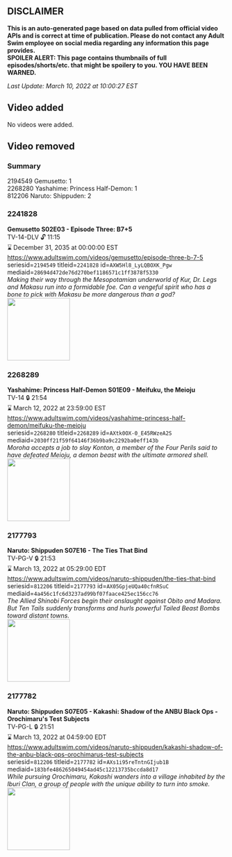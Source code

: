 ## DISCLAIMER
**This is an auto-generated page based on data pulled from official video APIs and is correct at time of publication. Please do not contact any Adult Swim employee on social media regarding any information this page provides.**  
**SPOILER ALERT: This page contains thumbnails of full episodes/shorts/etc. that might be spoilery to you. YOU HAVE BEEN WARNED.**  

_Last Update: March 10, 2022 at 10:00:27 EST_
## Video added
No videos were added.  
## Video removed
### Summary
2194549 Gemusetto: 1  
2268280 Yashahime: Princess Half-Demon: 1  
812206 Naruto: Shippuden: 2  
### 2241828
**Gemusetto S02E03 - Episode Three: B7+5**  
TV-14-DLV 🔓 11:15  
⌛ December 31, 2035 at 00:00:00 EST  
https://www.adultswim.com/videos/gemusetto/episode-three-b-7-5  
seriesid=`2194549` titleid=`2241828` id=`AXW5Hl8_LyLQBOXK_Pgw` mediaid=`28694d472de76d270bef1186571c1ff3878f5330`  
_Making their way through the Mesopotamian underworld of Kur, Dr. Legs and Makasu run into a formidable foe. Can a vengeful spirit who has a bone to pick with Makasu be more dangerous than a god?_  
<a href="https://media.cdn.adultswim.com/uploads/20201111/thumbnails/2_2011111732274-GSMP_203_dup-20201030.jpg"><img src="https://media.cdn.adultswim.com/uploads/20201111/thumbnails/2_2011111732274-GSMP_203_dup-20201030.jpg" height="144px" /></a>
### 2268289
**Yashahime: Princess Half-Demon S01E09 - Meifuku, the Meioju**  
TV-14 🔒 21:54  
⌛ March 12, 2022 at 23:59:00 EST  
https://www.adultswim.com/videos/yashahime-princess-half-demon/meifuku-the-meioju  
seriesid=`2268280` titleid=`2268289` id=`AXtk0OX-0_E45RWzeA2S` mediaid=`2030ff21f59f64146f36b9ba9c2292ba0eff143b`  
_Moroha accepts a job to slay Konton, a member of the Four Perils said to have defeated Meioju, a demon beast with the ultimate armored shell._  
<a href="https://media.cdn.adultswim.com/uploads/20210827/thumbnails/2_218271054386-YashahimePrincessHalfDemon_109_MeifukuTheMeioju.png"><img src="https://media.cdn.adultswim.com/uploads/20210827/thumbnails/2_218271054386-YashahimePrincessHalfDemon_109_MeifukuTheMeioju.png" height="144px" /></a>
### 2177793
**Naruto: Shippuden S07E16 - The Ties That Bind**  
TV-PG-V 🔒 21:53  
⌛ March 13, 2022 at 05:29:00 EDT  
https://www.adultswim.com/videos/naruto-shippuden/the-ties-that-bind  
seriesid=`812206` titleid=`2177793` id=`AX05GpjeUQa40cfnRSuC` mediaid=`4a456c1fc6d3237ad99bf07faace425ec156cc76`  
_The Allied Shinobi Forces begin their onslaught against Obito and Madara. But Ten Tails suddenly transforms and hurls powerful Tailed Beast Bombs toward distant towns._  
<a href="https://media.cdn.adultswim.com/uploads/20211119/thumbnails/2_2111191149295-NarutoShippuden_364_TheTiesThatBind.png"><img src="https://media.cdn.adultswim.com/uploads/20211119/thumbnails/2_2111191149295-NarutoShippuden_364_TheTiesThatBind.png" height="144px" /></a>
### 2177782
**Naruto: Shippuden S07E05 - Kakashi: Shadow of the ANBU Black Ops - Orochimaru's Test Subjects**  
TV-PG-L 🔒 21:51  
⌛ March 13, 2022 at 04:59:00 EDT  
https://www.adultswim.com/videos/naruto-shippuden/kakashi-shadow-of-the-anbu-black-ops-orochimarus-test-subjects  
seriesid=`812206` titleid=`2177782` id=`AXs1i95reTntnGIjub1B` mediaid=`183bfe486265049454ad45c12213735bccda8d17`  
_While pursuing Orochimaru, Kakashi wanders into a village inhabited by the Iburi Clan, a group of people with the unique ability to turn into smoke._  
<a href="https://media.cdn.adultswim.com/uploads/20210813/thumbnails/2_218131147139-NarutoShippuden_353_KakashiShadowOfTheANBUBlackOpsOrochimarusTestSubjects.png"><img src="https://media.cdn.adultswim.com/uploads/20210813/thumbnails/2_218131147139-NarutoShippuden_353_KakashiShadowOfTheANBUBlackOpsOrochimarusTestSubjects.png" height="144px" /></a>
